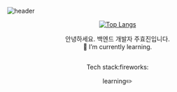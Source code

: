 ![header](https://capsule-render.vercel.app/api?type=soft&color=gradient&height=160&section=header&text=MEMOZ00%20Github&fontColor=#fff&fontSize=60&fontAlign=50)
<div align=center>
  
[![Top Langs](https://github-readme-stats.vercel.app/api/top-langs/?username=MEMOZ00&langs_count=8)](https://github.com/MEMOZ00/github-readme-stats)

  안녕하세요. 백엔드 개발자 주효진입니다.<br>
  🌱 I’m currently learning.
  <h2></h2>
  Tech stack:fireworks:
  
  learning:pencil2:
  
</div>

<!--
**MEMOZ00/MEMOZ00** is a ✨ _special_ ✨ repository because its `README.md` (this file) appears on your GitHub profile.

Here are some ideas to get you started:

- 🔭 I’m currently working on ...
- 🌱 I’m currently learning ...
- 👯 I’m looking to collaborate on ...
- 🤔 I’m looking for help with ...
- 💬 Ask me about ...
- 📫 How to reach me: ...
- 😄 Pronouns: ...
- ⚡ Fun fact: ...
-->
